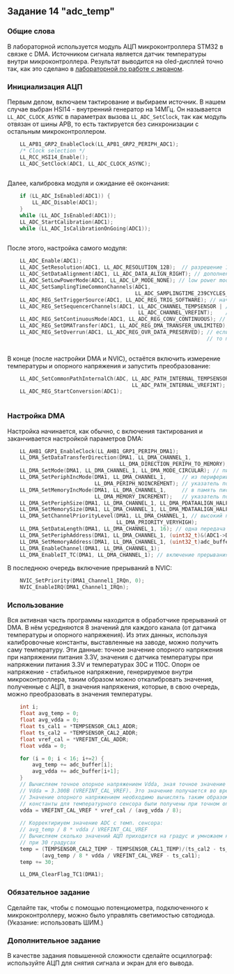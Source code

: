 ## Задание 14 "adc_temp"

### Общие слова

В лабораторной используется модуль АЦП микроконтроллера STM32 в связке с DMA. Источником сигнала является датчик температуры внутри микроконтроллера. Результат выводится на oled-дисплей точно так, как это сделано в [лабораторной по работе с экраном](https://https://github.com/edosedgar/stm32f0_ARM/tree/master/labs/12_i2c_oled_display).

### Инициализация АЦП

Первым делом, включаем тактирование и выбираем источник. В нашем случае выбран HSI14 - внутренний генератор на 14МГц. Он называется `LL_ADC_CLOCK_ASYNC` в параметрах вызова `LL_ADC_SetClock`, так как модуль отвязан от шины APB, то есть тактируется без синхронизации с остальным микроконтроллером.

```c
    LL_APB1_GRP2_EnableClock(LL_APB1_GRP2_PERIPH_ADC1);
    /* Clock selection */
    LL_RCC_HSI14_Enable();
    LL_ADC_SetClock(ADC1, LL_ADC_CLOCK_ASYNC);
    
```

Далее, калибровка модуля и ожидание её окончания:

```c
    if (LL_ADC_IsEnabled(ADC1)) {
        LL_ADC_Disable(ADC1);
    }
    while (LL_ADC_IsEnabled(ADC1));
    LL_ADC_StartCalibration(ADC1);
    while (LL_ADC_IsCalibrationOnGoing(ADC1));
    
```

После этого, настройка самого модуля:

```c
    LL_ADC_Enable(ADC1);
    LL_ADC_SetResolution(ADC1, LL_ADC_RESOLUTION_12B);  // разрешение 12 бит
    LL_ADC_SetDataAlignment(ADC1, LL_ADC_DATA_ALIGN_RIGHT); // дополнение нулями слева
    LL_ADC_SetLowPowerMode(ADC1, LL_ADC_LP_MODE_NONE); // low power mode выключен
    LL_ADC_SetSamplingTimeCommonChannels(ADC1,
                                         LL_ADC_SAMPLINGTIME_239CYCLES_5); // опрашивать каждые 239.5 циклов
    LL_ADC_REG_SetTriggerSource(ADC1, LL_ADC_REG_TRIG_SOFTWARE); // начинаем преобразование по программному событию
    LL_ADC_REG_SetSequencerChannels(ADC1, LL_ADC_CHANNEL_TEMPSENSOR | // будем измерять температуру и
                                          LL_ADC_CHANNEL_VREFINT);    // опорное напряжение
    LL_ADC_REG_SetContinuousMode(ADC1, LL_ADC_REG_CONV_CONTINUOUS); // постоянный опрос
    LL_ADC_REG_SetDMATransfer(ADC1, LL_ADC_REG_DMA_TRANSFER_UNLIMITED); // DMA будет постоянно выгружать данные
    LL_ADC_REG_SetOverrun(ADC1, LL_ADC_REG_OVR_DATA_PRESERVED); // если предыдущее значение не вычиталось, 
	                                                            // то приостановить преобразование
    
```

В конце (после настройки DMA и NVIC), остаётся включить измерение температуры и опорного напряжения и запустить преобразование:

```c
    LL_ADC_SetCommonPathInternalCh(ADC, LL_ADC_PATH_INTERNAL_TEMPSENSOR |
                                        LL_ADC_PATH_INTERNAL_VREFINT);
    LL_ADC_REG_StartConversion(ADC1);
    
```

### Настройка DMA

Настройка начинается, как обычно, с включения тактирования и заканчивается настройкой параметров DMA:

```c
    LL_AHB1_GRP1_EnableClock(LL_AHB1_GRP1_PERIPH_DMA1);
    LL_DMA_SetDataTransferDirection(DMA1, LL_DMA_CHANNEL_1,
                                    LL_DMA_DIRECTION_PERIPH_TO_MEMORY); // данные из периферии в память
    LL_DMA_SetMode(DMA1, LL_DMA_CHANNEL_1, LL_DMA_MODE_CIRCULAR); // писать циклично (поверх старых значений)
    LL_DMA_SetPeriphIncMode(DMA1, LL_DMA_CHANNEL_1,     // из периферии брать данные и не сдвигать
                            LL_DMA_PERIPH_NOINCREMENT); // указатель после каждого прочтения
    LL_DMA_SetMemoryIncMode(DMA1, LL_DMA_CHANNEL_1,     // в память писать данные и сдвигать
                            LL_DMA_MEMORY_INCREMENT);   // указатель после каждой записи
    LL_DMA_SetPeriphSize(DMA1, LL_DMA_CHANNEL_1, LL_DMA_PDATAALIGN_HALFWORD); // вычитывать по 16 бит
    LL_DMA_SetMemorySize(DMA1, LL_DMA_CHANNEL_1, LL_DMA_MDATAALIGN_HALFWORD); // писать по 16 бит
    LL_DMA_SetChannelPriorityLevel(DMA1, LL_DMA_CHANNEL_1, // высокий приоритет канала преобразования
                                   LL_DMA_PRIORITY_VERYHIGH);
    LL_DMA_SetDataLength(DMA1, LL_DMA_CHANNEL_1, 16); // одна передача состоит из 16 элементов
    LL_DMA_SetPeriphAddress(DMA1, LL_DMA_CHANNEL_1, (uint32_t)&(ADC1->DR)); // откуда брать
    LL_DMA_SetMemoryAddress(DMA1, LL_DMA_CHANNEL_1, (uint32_t)adc_buffer); // куда писать
    LL_DMA_EnableChannel(DMA1, LL_DMA_CHANNEL_1);
    LL_DMA_EnableIT_TC(DMA1, LL_DMA_CHANNEL_1); // включение прерывания по окончании передачи
```

В последнюю очередь включение прерываний в NVIC:

```c
    NVIC_SetPriority(DMA1_Channel1_IRQn, 0);
    NVIC_EnableIRQ(DMA1_Channel1_IRQn);
```

### Использование

Вся активная часть программы находится в обработчике прерываний от DMA. В нём усредняются 8 значений для каждого канала (от датчика температуры и опорного напряжения). Из этих данных, используя калибровочные константы, выставленные на заводе, можно получить саму температуру. Эти данные: точное значение опорного напряжения при напряжении питания 3.3V, значения с датчика температуры при напряжении питания 3.3V и температурах 30C и 110C. Опорн 	ое напряжение - стабильное напряжение, генерируемое внутри микроконтроллера, таким образом можно откалибровать значения, полученные с АЦП, в значения напряжения, которые, в свою очередь, можно преобразовать в значения температуры.

```c
    int i;
    float avg_temp = 0;
    float avg_vdda = 0;
    float ts_cal1 = *TEMPSENSOR_CAL1_ADDR;
    float ts_cal2 = *TEMPSENSOR_CAL2_ADDR;
    float vref_cal = *VREFINT_CAL_ADDR;
    float vdda = 0;

    for (i = 0; i < 16; i+=2) {
        avg_temp += adc_buffer[i];
        avg_vdda += adc_buffer[i+1];
    }
    // Вычисляем точное опорное напряжением Vdda, зная точное значение ADC (vref_cal) при 
    // Vdda = 3.300В (VREFINT_CAL_VREF). Это значение получается во время производства на заводе.
    // Значение опорного напряжением необходимо вычислять таким образом, так как все калибровочные
    // константы для температурного сенсора были получены при точном опорном напряжении VREFINT_CAL_VREF.
    vdda = VREFINT_CAL_VREF * vref_cal / (avg_vdda / 8);
    
    // Корректириуем значение ADC с темп. сенсора:
    // avg_temp / 8 * vdda / VREFINT_CAL_VREF
    // Вычисляем сколько значений АЦП приходится на градус и умножаем на девиацию относительно значения АЦП
    // при 30 градусах
    temp = (TEMPSENSOR_CAL2_TEMP - TEMPSENSOR_CAL1_TEMP)/(ts_cal2 - ts_cal1) *
           (avg_temp / 8 * vdda / VREFINT_CAL_VREF - ts_cal1);
    temp += 30;

    LL_DMA_ClearFlag_TC1(DMA1);
```

### Обязательное задание

Сделайте так, чтобы с помощью потенциометра, подключенного к микроконтроллеру, можно было управлять светимостью свтодиода. (Указание: использовать ШИМ.)

### Дополнительное задание

В качестве задания повышенной сложности сделайте осциллограф: используйте АЦП для снятия сигнала и экран для его вывода.
